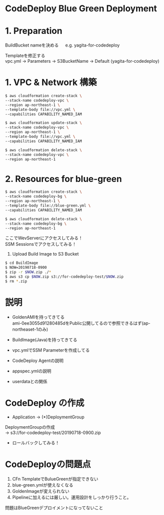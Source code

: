 # CodeDeploy Blue Green Deployment

# 1. Preparation
BuildBucket nameを決める 　
e.g. yagita-for-codedeploy  

Templateを修正する  
vpc.yml -> Parameters -> S3BucketName -> Default (yagita-for-codedeploy)  

# 1. VPC & Network 構築

```bash
$ aws cloudformation create-stack \
--stack-name codedeploy-vpc \
--region ap-northeast-1 \
--template-body file://vpc.yml \
--capabilities CAPABILITY_NAMED_IAM

$ aws cloudformation update-stack \
--stack-name codedeploy-vpc \
--region ap-northeast-1 \
--template-body file://vpc.yml \
--capabilities CAPABILITY_NAMED_IAM

$ aws cloudformation delete-stack \
--stack-name codedeploy-vpc \
--region ap-northeast-1
```

# 2. Resources for blue-green

```bash
$ aws cloudformation create-stack \
--stack-name codedeploy-bg \
--region ap-northeast-1 \
--template-body file://blue-green.yml \
--capabilities CAPABILITY_NAMED_IAM

$ aws cloudformation delete-stack \
--stack-name codedeploy-bg \
--region ap-northeast-1

```

ここでWevServerにアクセスしてみる！  
SSM Sessionsでアクセスしてみる！  

1. Upload Build Image to S3 Bucket

```bash
$ cd BuildImage
$ NOW=20190718-0900
$ zip -r $NOW.zip ./*
$ aws s3 cp $NOW.zip s3://for-codedeploy-test/$NOW.zip
$ rm *.zip
```



# 説明
- GoldenAMIを持ってきてる  
  ami-0ee3055d91280485dをPublic公開してるので参照できるはず(ap-northeaset-1のみ)  
- BuildImage(Java)を持ってきてる  
- vpc.ymlでSSM Parameterを作成してる  

- CodeDeploy Agentの説明
- appspec.ymlの説明  
- userdataとの関係


# CodeDeploy の作成
- Application -> (*)DeploymentGroup  

DeploymentGroupの作成  
-> s3://for-codedeploy-test/20190718-0900.zip  

- ロールバックしてみる！ 



# CodeDeployの問題点
1. CFn TemplateでBulueGreenが指定できない
1. blue-green.ymlが使えなくなる
1. GoldenImageが変えられない
1. Pipelineに加えるには厳しい。運用設計をしっかり行うこと。

問題はBlueGreenデプロイメントになってないこと


